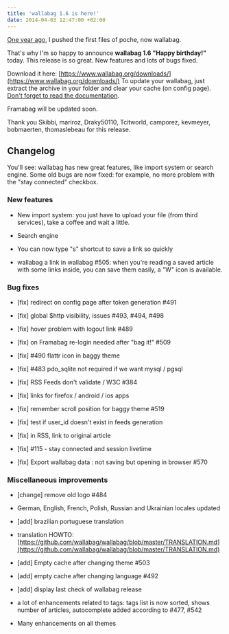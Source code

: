 ```yaml
---
title: 'wallabag 1.6 is here!'
date: 2014-04-03 12:47:00 +02:00
---
```


[One year ago](https://github.com/wallabag/wallabag/commit/1a268ba710b2cdb4ede98af3368c43d66c4c5e53), I pushed the first files of poche, now wallabag.

That's why I'm so happy to announce **wallabag 1.6 "Happy birthday!"** today. This release is so great. New features and lots of bugs fixed.

Download it here: [https://www.wallabag.org/downloads/](https://www.wallabag.org/downloads/)
To update your wallabag, just extract the archive in your folder and clear your cache (on config page). [Don't forget to read the documentation](http://doc.wallabag.org/doku.php?id=wallabag:installing_wallabag#upgrading).

Framabag will be updated soon.

Thank you Skibbi, mariroz, Draky50110, Tcitworld, camporez, kevmeyer, bobmaerten, thomaslebeau for this release.


## Changelog


You'll see: wallabag has new great features, like import system or search engine.
Some old bugs are now fixed: for example, no more problem with the "stay connected" checkbox.


### New features





	
  * New import system: you just have to upload your file (from third services), take a coffee and wait a little.

	
  * Search engine

	
  * You can now type "s" shortcut to save a link so quickly

	
  * wallabag a link in wallabag #505: when you're reading a saved article with some links inside, you can save them easily, a "W" icon is available.




### Bug fixes





	
  * [fix] redirect on config page after token generation #491

	
  * [fix] global $http visibility, issues #493, #494, #498

	
  * [fix] hover problem with logout link #489

	
  * [fix] on Framabag re-login needed after "bag it!" #509

	
  * [fix] #490 flattr icon in baggy theme

	
  * [fix] #483 pdo_sqlite not required if we want mysql / pgsql

	
  * [fix] RSS Feeds don't validate / W3C #384

	
  * [fix] links for firefox / android / ios apps

	
  * [fix] remember scroll position for baggy theme #519

	
  * [fix] test if user_id doesn't exist in feeds generation

	
  * [fix] in RSS, link to original article

	
  * [fix] #115 - stay connected and session livetime

	
  * [fix] Export wallabag data : not saving but opening in browser #570




### Miscellaneous improvements





	
  * [change] remove old logo #484

	
  * German, English, French, Polish, Russian and Ukrainian locales updated

	
  * [add] brazilian portuguese translation

	
  * translation HOWTO: [https://github.com/wallabag/wallabag/blob/master/TRANSLATION.md](https://github.com/wallabag/wallabag/blob/master/TRANSLATION.md)

	
  * [add] Empty cache after changing theme #503

	
  * [add] empty cache after changing language #492

	
  * [add] display last check of wallabag release

	
  * a lot of enhancements related to tags: tags list is now sorted, shows number of articles, autocomplete added according to #477, #542

	
  * Many enhancements on all themes